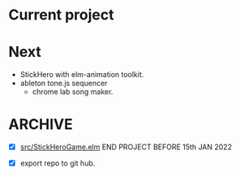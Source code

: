 # Current project

# Next
* StickHero with elm-animation toolkit.
* ableton tone.js sequencer
  * chrome lab song maker.


# ARCHIVE
* [x] [src/StickHeroGame.elm](src/StickHeroGame.elm)
  END PROJECT BEFORE 15th JAN 2022
* [x] export repo to git hub.

